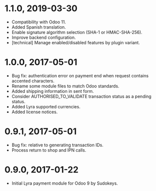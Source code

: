 1.1.0, 2019-03-30
=============
- Compatibility with Odoo 11.
- Added Spanish translation.
- Enable signature algorithm selection (SHA-1 or HMAC-SHA-256).
- Improve backend configuration.
- [technical] Manage enabled/disabled features by plugin variant.

1.0.0, 2017-05-01
=============
- Bug fix: authentication error on payment end when request contains accented characters.
- Rename some module files to match Odoo standards.
- Added shipping information in sent form.
- Consider AUTHORISED_TO_VALIDATE transaction status as a pending status.
- Added Lyra supported currencies.
- Added license notices.

0.9.1, 2017-05-01
=============
- Bug fix: relative to generating transaction IDs.
- Process return to shop and IPN calls.

0.9.0, 2017-01-22
=============
- Initial Lyra payment module for Odoo 9 by Sudokeys.
